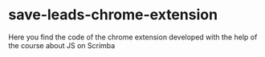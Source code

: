 # save-leads-chrome-extension

Here you find the code of the chrome extension developed with the help of the course about JS on Scrimba
